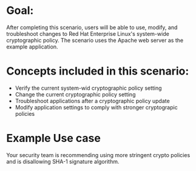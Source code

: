 ﻿# Goal:
After completing this scenario, users will be able to use, modify, and 
troubleshoot changes to Red Hat Enterprise Linux's system-wide cryptographic 
policy.  The scenario uses the Apache web server as the example application. 


# Concepts included in this scenario:

* Verify the current system-wid cryptographic policy setting
* Change the current cryptographic policy setting
* Troubleshoot applications after a cryptographic policy update
* Modify application settings to comply with stronger cryptograpic policies

# Example Use case 
Your security team is recommending using more stringent crypto policies and is disallowing SHA-1 signature algorithm. 


